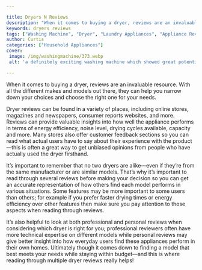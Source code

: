 ```yaml
---

title: Dryers N Reviews
description: "When it comes to buying a dryer, reviews are an invaluable resource. With all the different makes and models out there, they can h...learn more"
keywords: dryers reviews
tags: ["Washing Machine", "Dryer", "Laundry Appliances", "Appliance Reviews"]
author: Curtis
categories: ["Household Appliances"]
cover: 
 image: /img/washingmachine/373.webp
 alt: 'a definitely exciting washing machine which showed great potential'

---
```


When it comes to buying a dryer, reviews are an invaluable resource. With all the different makes and models out there, they can help you narrow down your choices and choose the right one for your needs.

Dryer reviews can be found in a variety of places, including online stores, magazines and newspapers, consumer reports websites, and more. Reviews can provide valuable insights into how well the appliance performs in terms of energy efficiency, noise level, drying cycles available, capacity and more. Many stores also offer customer feedback sections so you can read what actual users have to say about their experience with the product—this is often a great way to get unbiased opinions from people who have actually used the dryer firsthand.

It’s important to remember that no two dryers are alike—even if they’re from the same manufacturer or are similar models. That’s why it’s important to read through several reviews before making your decision so you can get an accurate representation of how others find each model performs in various situations. Some features may be more important to some users than others; for example if you prefer faster drying times or energy efficiency over other features then make sure you pay attention to those aspects when reading through reviews.

It’s also helpful to look at both professional and personal reviews when considering which dryer is right for you; professional reviewers often have more technical expertise on different models while personal reviews may give better insight into how everyday users find these appliances perform in their own homes. Ultimately though it comes down to finding a model that best meets your needs while staying within budget—and this is where reading through multiple dryer reviews really helps!
